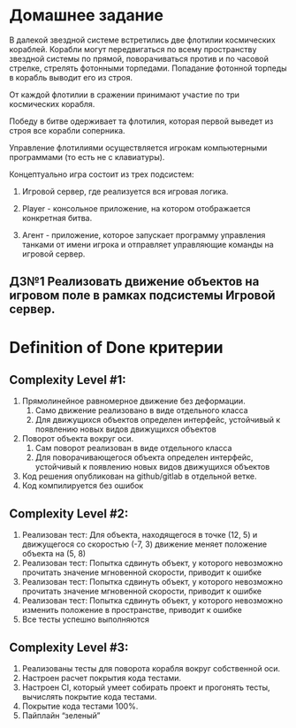 # Домашнее задание

В далекой звездной системе встретились две флотилии космических кораблей. Корабли могут передвигаться по всему пространству звездной системы по прямой, поворачиваться против и по часовой стрелке, стрелять фотонными торпедами. Попадание фотонной торпеды в корабль выводит его из строя.

От каждой флотилии в сражении принимают участие по три космических корабля.

Победу в битве одерживает та флотилия, которая первой выведет из строя все корабли соперника.

Управление флотилиями осуществляется игрокам компьютерными программами (то есть не с клавиатуры).

Концептуально игра состоит из трех подсистем:

1. Игровой сервер, где реализуется вся игровая логика.

2. Player - консольное приложение, на котором отображается конкретная битва.

3. Агент - приложение, которое запускает программу управления танками от имени игрока и отправляет управляющие команды на игровой сервер.

## ДЗ№1 Реализовать движение объектов на игровом поле в рамках подсистемы Игровой сервер.

# Definition of Done критерии

## Complexity Level #1:

1. Прямолинейное равномерное движение без деформации.
    1. Само движение реализовано в виде отдельного класса
    1. Для движущихся объектов определен интерфейс, устойчивый к появлению новых видов движущихся объектов
1. Поворот объекта вокруг оси.
    1. Сам поворот реализован в виде отдельного класса
    1. Для поворачивающегося объекта определен интерфейс, устойчивый к появлению новых видов движущихся объектов
1. Код решения опубликован на github/gitlab в отдельной ветке.
1. Код компилируется без ошибок

## Complexity Level #2:

1. Реализован тест: Для объекта, находящегося в точке (12, 5) и движущегося со скоростью (-7, 3) движение меняет положение объекта на (5, 8)
1. Реализован тест: Попытка сдвинуть объект, у которого невозможно прочитать значение мгновенной скорости, приводит к ошибке
1. Реализован тест: Попытка сдвинуть объект, у которого невозможно прочитать значение мгновенной скорости, приводит к ошибке
1. Реализован тест: Попытка сдвинуть объект, у которого невозможно изменить положение в пространстве, приводит к ошибке
1. Все тесты успешно выполняются

## Complexity Level #3:

1. Реализованы тесты для поворота корабля вокруг собственной оси.
1. Настроен расчет покрытия кода тестами.
1. Настроен CI, который умеет собирать проект и прогонять тесты, вычислять покрытие кода тестами.
1. Покрытие кода тестами 100%.
1. Пайплайн “зеленый”
